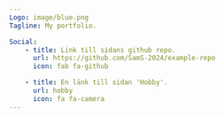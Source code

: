 ```yaml
---
Logo: image/blue.png
Tagline: My portfolio.

Social:
    - title: Link till sidans github repo.
      url: https://github.com/SamS-2024/example-repo
      icon: fab fa-github

    - title: En länk till sidan 'Hobby'.
      url: hobby
      icon: fa fa-camera
---
```

  